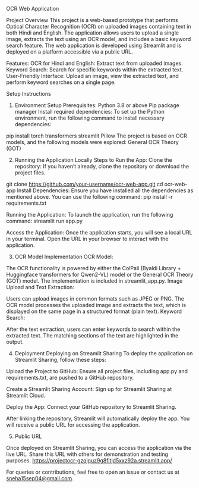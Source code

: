OCR Web Application

Project Overview
This project is a web-based prototype that performs Optical Character Recognition (OCR) on uploaded images containing text in both Hindi and English. The application allows users to upload a single image, extracts the text using an OCR model, and includes a basic keyword search feature. The web application is developed using Streamlit and is deployed on a platform accessible via a public URL.

Features:
OCR for Hindi and English: Extract text from uploaded images.
Keyword Search: Search for specific keywords within the extracted text.
User-Friendly Interface: Upload an image, view the extracted text, and perform keyword searches on a single page.

Setup Instructions
1. Environment Setup
Prerequisites:
Python 3.8 or above
Pip package manager
Install required dependencies:
To set up the Python environment, run the following command to install necessary dependencies:

pip install torch transformers streamlit Pillow
The project is based on OCR models, and the following models were explored:
General OCR Theory (GOT)

2. Running the Application Locally
Steps to Run the App:
Clone the repository: If you haven’t already, clone the repository or download the project files.

git clone https://github.com/your-username/ocr-web-app.git
cd ocr-web-app
Install Dependencies: Ensure you have installed all the dependencies as mentioned above.
You can use the following command:
pip install -r requirements.txt

Running the Application: To launch the application, run the following command:
streamlit run app.py

Access the Application: Once the application starts, you will see a local URL in your terminal.
Open the URL in your browser to interact with the application.

3. OCR Model Implementation
OCR Model:

The OCR functionality is powered by either the ColPali (Byaldi Library + Huggingface transformers for Qwen2-VL) model or the General OCR Theory (GOT) model. The implementation is included in streamlit_app.py.
Image Upload and Text Extraction:

Users can upload images in common formats such as JPEG or PNG.
The OCR model processes the uploaded image and extracts the text, which is displayed on the same page in a structured format (plain text).
Keyword Search:

After the text extraction, users can enter keywords to search within the extracted text.
The matching sections of the text are highlighted in the output.

4. Deployment
Deploying on Streamlit Sharing
To deploy the application on Streamlit Sharing, follow these steps:

Upload the Project to GitHub: Ensure all project files, including app.py and requirements.txt, are pushed to a GitHub repository.

Create a Streamlit Sharing Account: Sign up for Streamlit Sharing at Streamlit Cloud.

Deploy the App: Connect your GitHub repository to Streamlit Sharing.

After linking the repository, Streamlit will automatically deploy the app.
You will receive a public URL for accessing the application.

5. Public URL

Once deployed on Streamlit Sharing, you can access the application via the live URL. Share this URL with others for demonstration and testing purposes.
https://projectocr-gzqjquz9g8fitjd5xxz92a.streamlit.app/



For queries or contributions, feel free to open an issue or contact us at sneha15sep04@gmail.com.
